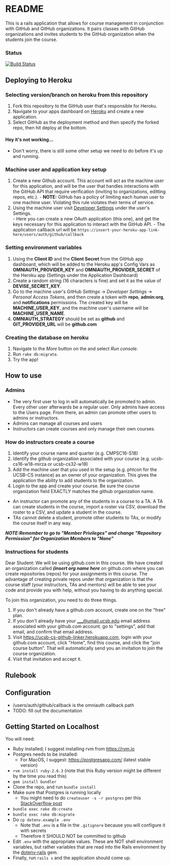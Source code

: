 # README

This is a rails application that allows for course management in conjunction with GitHub and GitHub organizations. It pairs classes with GitHub organizations and invites students to the GitHub organization when the students join the course.

### Status
[![Build Status](https://travis-ci.org/project-anacapa/anacapa-github-linker.png)](https://travis-ci.org/project-anacapa/anacapa-github-linker)

## Deploying to Heroku
  ### Selecting version/branch on heroku from this repository
  1. Fork this repository to the GitHub user that's responsible for Heroku.
  2. Navigate to your apps dashboard on [Heroku](https://dashboard.heroku.com/apps) and create a new application.
  3. Select GitHub as the deployment method and then specify the forked repo, then hit deploy at the bottom.

  #### Hey it's not working...
  - Don't worry, there is still some other setup we need to do before it's up and running.

  ### Machine user and application key setup
  1. Create a new Github account. This account will act as the machine user for this application, and will be the user that handles interactions with the GitHub API that require verification (inviting to organizations, editting repos, etc.).
    - __NOTE:__ GitHub has a policy of limiting each human user to one machine user. Violating this rule violates their terms of service.
  2. Using the machine user visit [Developer Settings](https://github.com/settings/developers) under the user's Settings.  
    - Here you can create a new OAuth application (this one), and get the keys necessary for this application to interact with the GitHub API.
    - The application callback url will be `https://insert-your-heroku-app-link-here/users/auth/github/callback`
  

  
  ### Setting environment variables
  1. Using the __Client ID__ and the __Client Secret__ from the GitHub app dashboard, which will be added to the Heroku app's Config Vars as __OMNIAUTH\_PROVIDER\_KEY__ and __OMNIAUTH\_PROVIDER\_SECRET__ of the Heroku app (Settings under the Application Dashboard)
  2. Create a random string (16 characters is fine) and set it as the value of __DEVISE\_SECRET\_KEY__.
  3. Go to the machine user's GitHub _Settings_ -> _Developer Settings_ -> _Personal Access Tokens_, and then create a token with __repo__, __admin:org__, and __notifications__ permissions. The created key will be __MACHINE\_USER\_KEY__, and the machine user's username will be __MACHINE\_USER\_NAME__.
  4. __OMNIAUTH\_STRATEGY__ should be set as __github__ and __GIT\_PROVIDER\_URL__ will be __github.com__
  ### Creating the database on heroku
  1. Navigate to the _More_ button on the and select _Run console_.
  2. Run `rake db:migrate`.
  3. Try the app!

## How to use
  ### Admins
  - The very first user to log in will automatically be promoted to admin. Every other user afterwards be a regular user. Only admins have access to the Users  page. From there, an admin can promote other users to admins or instructors.
  - Admins can manage all courses and users
  - Instructors can create courses and only manage their own courses.

  ### How do instructors create a course
  1. Identify your course name and quarter (e.g. CMPSC16-S18)
  2. Identify the github organization associated with your course (e.g. ucsb-cs16-w18-mirza or ucsb-cs32-w18)
  3. Add the machine user that you used in the setup (e.g. phtcon for the UCSB-CS instance) as an owner of your organization. This gives the application the ability to add students to the organization.
  4. Login to the app and create your course. Be sure the course organization field EXACTLY matches the github organization name.
  - An instructor can promote any of the students in a course to a TA. A TA can create students in the course, import a roster via CSV, download the roster to a CSV, and update a student in the course. 
  - TAs cannot delete a student, promote other students to TAs, or modify the course itself in any way. 

  ___NOTE:Remember to go to "Member Privileges" and change "Repository Permission" for Organization Members to "None"___  

  ### Instructions for students
  Dear Student:  We will be using github.com in this course.   We have created an organization called ___(insert org name here___ on github.com where you can create repositories (repos) for your assignments in this course.   The advantage of creating private repos under that organization is that the course staff (your instructors, TAs and mentors) will be able to see your code and provide you with help, without you having to do anything special.

  To join this organization, you need to do three things.

  1. If you don't already have a github.com account, create one on the "free" plan.
  2. If you don't already have your ___@umail.ucsb.edu email address associated with your github.com account. go to "settings", add that email, and confirm that email address.
  3.  Visit https://ucsb-cs-github-linker.herokuapp.com, login with your github.com account, click "Home", find this course, and click the "join course button".   That will automatically send you an invitation to join the course organization.
  4.  Visit that invitation and accept it.

## Rulebook

## Configuration
  - /users/auth/github/callback is the omniauth callback path
  - TODO: fill out the documentation

## Getting Started on Localhost

You will need:
* Ruby installed; I suggest installing rvm from <https://rvm.io>
* Postgres needs to be installed:
   - For MacOS, I suggest: <https://postgresapp.com/> (latest stable version)
* `rvm install ruby-2.6.3` (note that this Ruby version might be different by the time you read this)
* `gem install bundler`
* Clone the repo, and run `bundle install`
* Make sure that Postgres is running locally
   - You might need to do `createuser -s -r postgres` per this [StackOverflow post](https://stackoverflow.com/questions/7863770/rails-and-postgresql-role-postgres-does-not-exist)
* `bundle exec rake db:create`
* `bundle exec rake db:migrate`
* Do  `cp dotenv.example .env`
   * Note that `.env` is a file in the `.gitignore` because you will configure it with secrets
   * Therefore it SHOULD NOT be committed to github
* Edit `.env` with the appropriate values.  These are NOT shell environment variables, but rather variables
   that are read into the Rails environment by the [dotenv-rails](https://github.com/bkeepers/dotenv) gem.
* Finally, run `rails s` and the application should come up.

